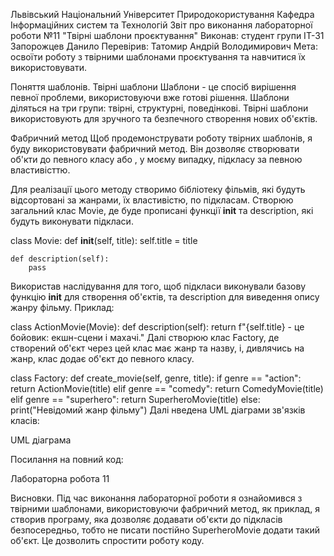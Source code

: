 Львівський Національний Університет Природокористування
Кафедра Інформаційних систем та Технологій
Звіт про виконання лабораторної роботи №11
"Твірні шаблони проєктування"
Виконав: студент групи ІТ-31 Запорожцев Данило
Перевірив: Татомир Андрій Володимирович
Мета: освоїти роботу з твірними шаблонами проєктування та навчитися їх використовувати.

Поняття шаблонів. Твірні шаблони
Шаблони - це спосіб вирішення певної проблеми, використовуючи вже готові рішення. Шаблони діляться на три групи: твірні, структурні, поведінкові. Твірні шаблони використовують для зручного та безпечного створення нових об'єктів.

Фабричний метод
Щоб продемонструвати роботу твірних шаблонів, я буду використовувати фабричний метод. Він дозволяє створювати об'кти до певного класу або , у моєму випадку, підкласу за певною властивісттю.

Для реалізації цього методу створимо бібліотеку фільмів, які будуть відсортовані за жанрами, їх властивістю, по підкласам. Створюю загальний клас Movie, де буде прописані функції __init__ та description, які будуть виконувати підкласи.

class Movie:
    def __init__(self, title):
        self.title = title

    def description(self):
        pass
Використав наслідування для того, щоб підкласи виконували базову функцію __init__ для створення об'єктів, та description для виведення опису жанру фільму. Приклад:

class ActionMovie(Movie):
    def description(self):
        return f"{self.title} - це бойовик: екшн-сцени і махачі."
Далі створюю клас Factory, де створений об'єкт через цей клас має жанр та назву, і, дивлячись на жанр, клас додає об'єкт до певного класу.

class Factory:
    def create_movie(self, genre, title):
        if genre == "action":
            return ActionMovie(title)
        elif genre == "comedy":
            return ComedyMovie(title)
        elif genre == "superhero":
            return SuperheroMovie(title)
        else:
            print("Невідомий жанр фільму")
Далі нведена UML діаграми зв'язків класів:

UML діаграма

Посилання на повний код:

Лабораторна робота 11

Висновки.
Під час виконання лабораторної роботи я ознайомився з твірними шаблонами, використовуючи фабричний метод, як приклад, я створив програму, яка дозволяє додавати об'єкти до підкласів безпосередньо, тобто не писати постійно SuperheroMovie додати такий об'єкт. Це дозволить спростити роботу коду.
